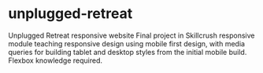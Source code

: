 # unplugged-retreat
Unplugged Retreat responsive website
Final project in Skillcrush responsive module teaching responsive design using mobile first design, with media queries for building tablet and desktop
styles from the initial mobile build. Flexbox knowledge required.
